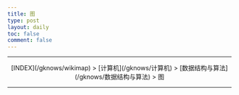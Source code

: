 ```yaml
---
title: 图
type: post
layout: daily
toc: false
comment: false
---
```

---
<center>[INDEX](/gknows/wikimap) > [计算机](/gknows/计算机) > [数据结构与算法](/gknows/数据结构与算法) > 图</center>

---
